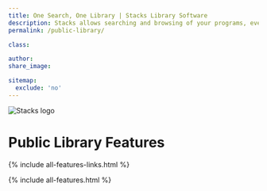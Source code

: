 ```yaml
---
title: One Search, One Library | Stacks Library Software
description: Stacks allows searching and browsing of your programs, events and location within the same interface that they access your online catalog with full ILS Integration.
permalink: /public-library/

class:

author:
share_image:

sitemap:
  exclude: 'no'
---
```


<div class="page--full">
  <div class="page--half public">
    <div class="section--content full--width">
      <p><img src="{{ site.baseurl }}img/stacks-logo.png" alt="Stacks logo"></p>
      <h1>Public Library Features</h1>
      {% include all-features-links.html %}
      <!-- <p><a href="/free-trial/" class="btn" data-type="page-transition">start free trial</a></p> -->
    </div>
  </div>

  {% include all-features.html %}
</div>